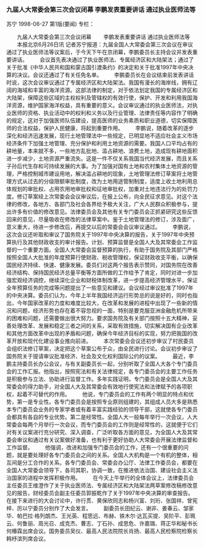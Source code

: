 ### 九届人大常委会第三次会议闭幕  李鹏发表重要讲话  通过执业医师法等
苏宁
1998-06-27
第1版(要闻)
专栏：

　　九届人大常委会第三次会议闭幕
　　李鹏发表重要讲话  通过执业医师法等
　　本报北京6月26日讯 记者苏宁报道：九届全国人大常委会第三次会议在审议通过了执业医师法等议案后，于今天下午在京闭幕，李鹏委员长主持会议并发表重要讲话。
　　会议首先表决通过了执业医师法、专属经济区和大陆架法；通过了关于批准《中华人民共和国和蒙古国引渡条约》的决定和关于批准1997年中央决算的决议。会议还通过了有关任免名单。
　　李鹏委员长在会议结束前发表讲话时说，这次会议审议通过了专属经济区和大陆架法。我国有漫长的海岸线，拥有辽阔的海域和丰富的海洋资源。这部法律的制定，对于依法划定我国的专属经济区和大陆架，保障这些区域的主权权利及管辖权的有效行使，保护、开发和利用我国海洋资源，维护国家海洋权益，具有重要的意义。会议审议通过的执业医师法，对执业医师的资格、执业活动中的权利和义务以及行业管理、法律责任等内容作了明确的规定，这对于加强医师队伍建设，提高医师的业务素质和职业道德，切实保障医师的合法权益，保护人民健康，将起到重要作用。
　　李鹏说，随着改革的逐步深化和经济迅速发展，现行土地管理法中一些规定，已明显地不适应社会主义市场经济条件下加强土地管理、充分保护和利用土地资源的需要。我国人口平均占有的耕地量，本来就不多，一些地方乱批地、滥占耕地、浪费土地，造成现有耕地面积进一步减少，土地资源严重流失。这是一件不仅关系我国当代经济发展，而且关系子孙后代生存和可持续发展的大事。为了加强对国有土地和农村集体土地资源的管理，严格控制城市建设用地，解决滥占耕地的现象，土地管理法修订草案将土地管理方式从过去的分级限额审批制度，改为土地用途管制制度，适度上收土地利用总体规划的审批权、占用农用地审批权和征地审批权，加重对土地违法行为的处罚力度。修订草案经上次常委会会议审议后，在报上公布，向全民征求意见。对这个法律的修改，各地方、各部门及社会各界给予极大关注，广大人民群众积极参与，提出许多有价值的修改意见。法律委员会及其他有关专门委员会正抓紧研究这些反馈回来的意见，尽量吸收在修改的法律草案中。鉴于土地管理法的修订，涉及面广，意义重大，待进一步修改后，再提交以后的常委会会议审议通过。
　　李鹏说，这次会议还听取和审议了国务院关于1997年中央决算的报告，关于1997年中央预算执行及其他财政收支的审计报告。计划、预算监督是全国人大及其常委会工作监督的一个重要方面。全国人大常委会监督预算的执行，有助于国务院及其部门严格按照全国人大批准的年度预算行使财政、税收管理权，保证财政收支平衡，以确保国民经济持续、快速、健康发展。委员们对这两个报告表示赞同，对国务院在改善经济结构、保持国民经济总量平衡等方面所做的工作给予了肯定，同时对进一步加强宏观经济调控，继续深化企业和财税体制改革，进一步提高经济管理水平，保证全年预算任务的完成等问题提出了一些意见和建议。会议经过审议批准了1997年的中央决算。委员们认为，今年上半年我国经济运行形势总的说是好的，同时也指出，今年国家改革的力度和难度比较大，在改革和发展的进程中出现了一些新的情况和问题，经济形势也存在着不容忽视的一面，特别是要克服亚洲金融危机所带来的困难和问题，还需要做出很大努力。要求国务院及有关部门按照十五大精神，妥善处理改革、发展和稳定三者之间的关系，采取有效措施，切实解决国有企业改革和其他方面改革中出现的矛盾和问题，确保今年经济目标的实现，努力把我国的改革开放和现代化建设事业推向前进。
　　本次常委会会议还初步审议了村民委员会组织法修订草案，决定把这个草案公布于众，由全民进行讨论。会议初步审议了国务院关于提请审议批准经济、社会及文化权利国际公约的议案。
　　最近，李鹏主持委员长办公会议，与有关副委员长一起，分别听取了全国人大各个专门委员会的工作汇报。他指出，按照宪法和有关法律规定，各专门委员会的主要工作任务是积极参与立法、协助进行监督工作。多年实践证明，专门委员会是全国人大及其常委会的得力助手，对全国人大及其常委会有效地行使宪法和法律赋予的各项职权，起着不可替代的作用。
　　他说，专门委员会的工作有两个明显的特点和优势，第一是专业性。各专门委员会是按照专业原则组建的，其组成人员大多是熟悉本专门委员会业务的专家学者或有着丰富实践经验的领导干部，这就使各专门委员会都具有各自的专业优势。第二是经常性。全国人大一般每年举行一次会议，人大常委会每两个月举行一次会议，而专门委员会的工作则是经常性的，这就便于它们对有关议案进行充分研究、深入调查，广泛听取各方面的意见，为全国人大及其常委会审议和通过有关议案做好准备，也有利于更好协助人大常委会开展法律监督和工作监督。
　　他强调，改进和加强专门委员会的工作，还有一个很重要的问题，就是要处理好各专门委员会之间的关系。全国人大机构是一个有机的整体，相互间是分工合作的关系。各专门委员会、常委会办公厅、法律工作委员会，都要在全国人大常委会领导下，各司其职，协调一致，在推进依法治国、建设社会主义法治国家的进程中发挥积极作用。
　　在今天上午举行的全体会议上，法律委员会主任委员王维澄作了关于执业医师法、专属经济区和大陆架法两草案修改稿修改意见的报告，财经委员会副主任委员郭振乾作了关于1997年中央决算的审查报告。在接下来进行的大会讨论中，许行贯、黄保欣同志和杨兴富、刘珩、张国祥、曾宪梓、厉以宁委员分别作了大会发言。
　　副委员长田纪云、谢非、姜春云、邹家华、帕巴拉·格列朗杰、王光英、程思远、布赫、铁木尔·达瓦买提、吴阶平、彭珮云、何鲁丽、周光召、成克杰、曹志、丁石孙、成思危、许嘉璐、蒋正华和秘书长何椿霖出席会议。国务委员吴仪、最高人民法院院长肖扬、最高人民检察院检察长韩杼滨列席会议。
